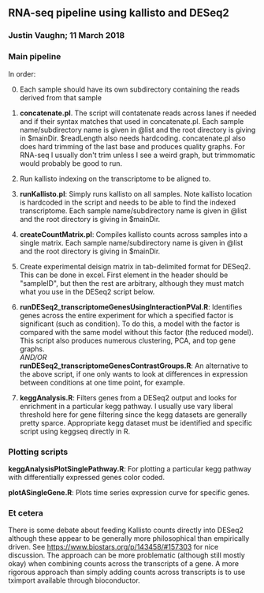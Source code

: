 ## RNA-seq pipeline using kallisto and DESeq2

### Justin Vaughn; 11 March 2018

### Main pipeline
 
In order: 

0. Each sample should have its own subdirectory containing the reads derived from that sample

1. **concatenate.pl**.  The script will contatenate reads across lanes if needed and if their syntax matches that used in concatenate.pl.  Each sample name/subdirectory name is given in @list and the root directory is giving in $mainDir.  $readLength also needs hardcoding.  concatenate.pl also does hard trimming of the last base and produces quality graphs.  For RNA-seq I usually don't trim unless I see a weird graph, but trimmomatic would probably be good to run.

2. Run kallisto indexing on the transcriptome to be aligned to.

3. **runKallisto.pl**: Simply runs kallisto on all samples.  Note kallisto location is hardcoded in the script and needs to be able to find the indexed transcriptome. Each sample name/subdirectory name is given in @list and the root directory is giving in $mainDir.

4. **createCountMatrix.pl**: Compiles kallisto counts across samples into a single matrix. Each sample name/subdirectory name is given in @list and the root directory is giving in $mainDir.

5.  Create experimental deisign matrix in tab-delimited format for DESeq2.  This can be done in excel.  First element in the header should be "sampleID", but then the rest are arbitrary, although they must match what you use in the DESeq2 script below.

6. **runDESeq2_transcriptomeGenesUsingInteractionPVal.R**: Identifies genes across the entire experiment for which a specified factor is significant (such as condition).  To do this, a model with the factor is compared with the same model without this factor (the reduced model).  This script also produces numerous clustering, PCA, and top gene graphs.\
*AND/OR*\
**runDESeq2_transcriptomeGenesContrastGroups.R**: An alternative to the above script, if one only wants to look at differences in expression between conditions at one time point, for example.

7. **keggAnalysis.R**:  Filters genes from a DESeq2 output and looks for enrichment in a particular kegg pathway.  I usually use vary liberal threshold here for gene filtering since the kegg datasets are generally pretty sparce. Appropriate kegg dataset must be identified and specific script using keggseq directly in R. 

### Plotting scripts

**keggAnalysisPlotSinglePathway.R**: For plotting a particular kegg pathway with differentially expressed genes color coded.

**plotASingleGene.R**: Plots time series expression curve for specific genes.

### Et cetera

There is some debate about feeding Kallisto counts directly into DESeq2 although these appear to be generally more philosophical than empirically driven.  See https://www.biostars.org/p/143458/#157303 for nice discussion.  The approach can be more problematic (although still mostly okay) when combining counts across the transcripts of a gene.  A more rigorous approach than simply adding counts across transcripts is to use tximport available through bioconductor.  

